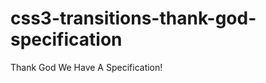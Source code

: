 css3-transitions-thank-god-specification
========================================

Thank God We Have A Specification!
